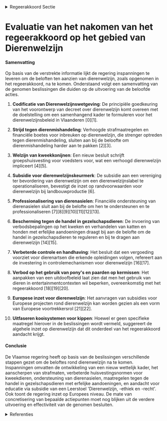 

<details>
        <summary>Regeerakkoord Sectie </summary>
        <p>3 Dierenwelzijn Sinds de afgelopen regeerperiode heeft Vlaanderen het voortouw genomen op het vlak van dierenwelzijn. Gelet op het belang en het brede draagvlak gaat deze Vlaamse regering , steeds in overleg met de actoren, op dat spoor door. Tevens brengen we goede praktijken rond dierenwelzijn bij het kweken en houden van alle soorten dieren (gezelschaps-, nuts-, proef-dieren…) actief onder de aandacht en stimuleren de navolging ervan. Economische belangen komen soms tegenover dierenwelzijn te staan. Hoewel we vertrekken vanuit het principe van no gold plating, kan Vlaanderen kiezen om dierenwelzijn te laten primeren, evenwel na overleg met de betrokken actoren, een economische impactmeting, en mits flankerende maatregelen en redelijke termijnen. Elk vorm van dierenmishandeling moet vervolgd en streng(er) bestraft worden. We investeren in een betere controle en handhaving waarbij we met onze inspectie dierenwelzijn, die de rol van dierenpolitie zal opnemen, streven naar dezelfde mate van controle en gestrengheid voor alle actoren op het terrein. Ook illegale handel, import en export van dieren moet bestreden worden. Om het welzijn van onze dieren te waarborgen, komt er een duidelijk geïntegreerd wetgevend kader voor alle segmenten van het dierenwelzijns-beleid in de vorm van een Vlaamse Codex voor Dierenwelzijn. Na overleg met de landbouwsector en economi-sche impactmeting, met flankerende maatregelen en redelijke termijnen zetten we in op de uitfase-ring van het gebruik van kooisystemen voor kippen en begeleiden meer diervriendelijke alternatieven. Er komt een uitdoofbeleid met flankerende maatregelen en redelijke termijnen voor het houden van kermispony’s. We organiseren overleg met zowel dolfinaria als biologische wetenschappers inzake de noodzaak aan en de modaliteiten van een uitdoofbeleid voor het houden van dolfijnen in gevangenschap. We zorgen voor decretale basis opdat producten in functie van het kweken, verzorgen en huis-vesten van dieren die niet beantwoorden aan de dierenwelzijnsbehoeften, niet langer gebruikt kunnen worden. Bij het toekennen van landbouwinvesteringssub-sidies voor de bouw van stallen geven we meer gewicht aan Dierenwelzijn. Daarnaast wordt de fokkerijreglementering katten en honden onder de bevoegdheid van de Minister van Dierenwelzijn gebracht. Voor dieren die permanent buiten gehouden worden, moet er altijd beschutting (natuurlijke beschutting of een schuilhok) beschikbaar zijn. We voorkomen dierproeven zoveel mogelijk. We investeren volop in alternatieven zodat we dier-proeven maximaal kunnen vermijden of vervangen door wetenschappelijke methodes. We starten een ronde tafel met de sector om een concreet actieplan uit te werken. We stimuleren de gemeenten om het Dierenwelzijnsbeleid ook op lokaal niveau te versterken. Dierenasielen zijn een belangrijke speler in dat dierenwelzijnsbeleid. Alle Vlaamse gemeenten moeten een samenwerking aangaan met een dierenasiel en de goede werking ervan opvolgen. Dit kan op het eigen grondgebied of door samen-werking met een dierenasiel in een nabijgelegen gemeente. Vanuit de Vlaamse overheid zal een financiële ondersteuning worden voorzien met het oog op professionalisering. Ook op Europees niveau neemt Vlaanderen het voortouw inzake Dierenwelzijn. We dringen aan op een Europese commissaris voor dierenwelzijn. Vlaanderen blijft ook ijveren voor een verbod op de chirurgische castratie van biggen op Europees niveau. We ijveren ook voor een Europees regis-tratiesysteem om de handel in gezelschaps-dieren beter te monitoren, zodat we sneller kunnen ingrijpen waar nodig. We sturen ook aan op een herziening van de Europese reglemente-ring rond het transport van levende dieren, waarbij de maximale transportduur ingekort wordt. We ondersteunen mobiele slachthuizen om zo veel mogelijk dierentransporten te vermijden. In overleg met de sector en het FAVV ontwikkelen we een kader om warmtestress te voorkomen, onder meer via het flexibel organiseren van de slacht-uren. We passen het uitdoofbeleid voor pelsdieren-kweek in Vlaanderen aan in functie van bemerkingen van de Europese Commissie, met flankerende maatregelen. De doelstelling blijft vanzelfsprekend onveranderd nl. de snelst mogelijke stopzetting van de pelsdierenkweek. We handhaven het verbod op onverdoofd slachten. Ook voor de laatste categorie van dieren die, door technologische beperkingen, nog niet onder het verbod vallen, nl. de zwaardere runderen, leggen we het verbod op zodra de techniek op punt staat. </p>
        </details> 

# Evaluatie van het nakomen van het regeerakkoord op het gebied van Dierenwelzijn

#### Samenvatting

Op basis van de verstrekte informatie lijkt de regering inspanningen te leveren om de beloften ten aanzien van dierenwelzijn, zoals opgenomen in het regeerakkoord, na te komen. Onderstaand volgt een samenvatting van de genomen beslissingen die duiden op de uitvoering van de beloofde acties.

1. **Codificatie van Dierenwelzijnswetgeving**: De principiële goedkeuring van het voorontwerp van decreet over dierenwelzijn komt overeen met de doelstelling om een samenhangend kader te formuleren voor het dierenwelzijnsbeleid in Vlaanderen \[0\]\[1\].

2. **Strijd tegen dierenmishandeling**: Verhoogde strafmaatregelen en financiële boetes voor inbreuken op dierenwelzijn, die strenger optreden tegen dierenmishandeling, sluiten aan bij de beloofte om dierenmishandeling harder aan te pakken \[2\]\[3\].

3. **Welzijn van kweekkonijnen**: Een nieuw besluit schrijft groepshuisvesting voor voedsters voor, wat een verhoogd dierenwelzijn impliceert \[4\]\[5\].

4. **Subsidie voor dierenwelzijnskeurmerk**: De subsidie aan een vereniging ter bevordering van dierenwelzijn om een dierenwelzijnslabel te operationaliseren, bevestigt de inzet op randvoorwaarden voor dierenwelzijn bij landbouwproductie \[6\].

5. **Professionalisering van dierenasielen**: Financiële ondersteuning van dierenasielen sluit aan bij de belofte om hen te ondersteunen en te professionaliseren \[7\]\[8\]\[9\]\[10\]\[11\]\[12\]\[13\].

6. **Bescherming tegen de handel in gezelschapsdieren**: De invoering van verbodsbepalingen op het kweken en verhandelen van katten en honden met erfelijke aandoeningen draagt bij aan de belofte om de handel in gezelschapsdieren te reguleren en bij te dragen aan dierenwelzijn \[14\]\[15\].

7. **Verbeterde controle en handhaving**: Het besluit dat een vergoeding voorziet voor dierenartsen die erkende opleidingen volgen, refereert aan de investering in controlemechanismen voor dierenwelzijn \[16\]\[17\].

8. **Verbod op het gebruik van pony's en paarden op kermissen**: Het aanpakken van een uitdoofbeleid laat zien dat men het gebruik van dieren in entertainmentcontexten wil beperken, overeenkomstig met het regeerakkoord \[18\]\[19\]\[20\].

9. **Europese inzet voor dierenwelzijn**: Het aanvragen van subsidies voor Europese projecten rond dierenwelzijn kan worden gezien als een vorm van Europese voortrekkersrol \[21\]\[22\].

10. **Uitfaseren kooisystemen voor kippen**: Hoewel er geen specifieke maatregel hierover in de beslissingen wordt vermeld, suggereert de algehele inzet op dierenwelzijn dat dit onderdeel van het regeerakkoord aandacht krijgt.

#### Conclusie

De Vlaamse regering heeft op basis van de beslissingen verschillende stappen gezet om de beloftes rond dierenwelzijn na te komen. Inspanningen omvatten de ontwikkeling van een nieuw wettelijk kader, het aanscherpen van strafmaten, verbeterde huisvestingsnormen voor kweekdieren, ondersteuning van dierenasielen, maatregelen tegen de handel in gezelschapsdieren met erfelijke aandoeningen, en aandacht voor educatie via subsidie van een Leerstoel 'Dierenwelzijn, -ethiek en -recht'. Ook toont de regering inzet op Europees niveau. De mate van concretisering van bepaalde actiepunten moet nog blijken uit de verdere uitvoering en effectiviteit van de genomen besluiten.

<details>
        <summary> Referenties</summary>
        **[\[0\]](https://beslissingenvlaamseregering.vlaanderen.be/?search=Voorontwerp%20van%20decreet%20%28Vlaamse%20codex%29%20dierenwelzijn&dateOption=select&startDate=2023-07-14T08%3A00%3A00Z&endDate=2023-07-14T08%3A00%3A00Z)** : **(2023-07-14)** Voorontwerp van decreet (Vlaamse codex) dierenwelzijn 

**[\[1\]](https://beslissingenvlaamseregering.vlaanderen.be/?search=Voorontwerp%20van%20decreet%20%28Vlaamse%20codex%29%20dierenwelzijn&dateOption=select&startDate=2023-10-27T08%3A00%3A00Z&endDate=2023-10-27T08%3A00%3A00Z)** : **(2023-10-27)** Voorontwerp van decreet (Vlaamse codex) dierenwelzijn 

**[\[2\]](https://beslissingenvlaamseregering.vlaanderen.be/?search=Dierenwelzijn%3A%20verhoging%20gevangenisstraffen%20en%20geldboetes%20voor%20verschillende%20categorie%C3%ABn%20van%20dierenwelzijnsinbreuken&dateOption=select&startDate=2021-07-16T06%3A00%3A00Z&endDate=2021-07-16T06%3A00%3A00Z)** : **(2021-07-16)** Dierenwelzijn: verhoging gevangenisstraffen en geldboetes voor verschillende categorieën van dierenwelzijnsinbreuken 

**[\[3\]](https://beslissingenvlaamseregering.vlaanderen.be/?search=Dierenwelzijn%3A%20verhoging%20gevangenisstraffen%20en%20geldboetes%20voor%20verschillende%20categorie%C3%ABn%20van%20dierenwelzijnsinbreuken&dateOption=select&startDate=2022-02-04T09%3A00%3A00Z&endDate=2022-02-04T09%3A00%3A00Z)** : **(2022-02-04)** Dierenwelzijn: verhoging gevangenisstraffen en geldboetes voor verschillende categorieën van dierenwelzijnsinbreuken 

**[\[4\]](https://beslissingenvlaamseregering.vlaanderen.be/?search=Welzijn%20konijnen%20in%20fokkerijen&dateOption=select&startDate=2020-07-10T08%3A00%3A00Z&endDate=2020-07-10T08%3A00%3A00Z)** : **(2020-07-10)** Welzijn konijnen in fokkerijen 

**[\[5\]](https://beslissingenvlaamseregering.vlaanderen.be/?search=Welzijn%20konijnen&dateOption=select&startDate=2020-12-19T09%3A00%3A00Z&endDate=2020-12-19T09%3A00%3A00Z)** : **(2020-12-19)** Welzijn konijnen 

**[\[6\]](https://beslissingenvlaamseregering.vlaanderen.be/?search=vzw%20Vlaamse%20Vereniging%20voor%20de%20Bevordering%20van%20het%20Welzijn%20van%20Landbouwhuisdieren%3A%20subsidie%20operationalisering%20dierenwelzijnskeurmerk&dateOption=select&startDate=2023-10-06T08%3A00%3A00Z&endDate=2023-10-06T08%3A00%3A00Z)** : **(2023-10-06)** vzw Vlaamse Vereniging voor de Bevordering van het Welzijn van Landbouwhuisdieren: subsidie operationalisering dierenwelzijnskeurmerk 

**[\[7\]](https://beslissingenvlaamseregering.vlaanderen.be/?search=Uniforme%20vergoedingsregeling%20opvang%20in%20beslag%20genomen%20dieren%20door%20erkende%20dierenasielen&dateOption=select&startDate=2020-10-02T08%3A00%3A00Z&endDate=2020-10-02T08%3A00%3A00Z)** : **(2020-10-02)** Uniforme vergoedingsregeling opvang in beslag genomen dieren door erkende dierenasielen 

**[\[8\]](https://beslissingenvlaamseregering.vlaanderen.be/?search=Subsidi%C3%ABring%20dierenasielen%20voor%20de%20opvang%20van%20%28in%20beslag%20genomen%29%20dieren&dateOption=select&startDate=2020-12-18T09%3A00%3A00Z&endDate=2020-12-18T09%3A00%3A00Z)** : **(2020-12-18)** Subsidiëring dierenasielen voor de opvang van (in beslag genomen) dieren 

**[\[9\]](https://beslissingenvlaamseregering.vlaanderen.be/?search=Subsidi%C3%ABring%20dierenasielen%3A%20vergoeding%20voor%20opvang%20in%20beslag%20genomen%20dieren%20en%20het%20verhalen%20op%20de%20verantwoordelijke%20van%20kosten%20voor%20inbeslagname%20dieren&dateOption=select&startDate=2021-03-19T09%3A00%3A00Z&endDate=2021-03-19T09%3A00%3A00Z)** : **(2021-03-19)** Subsidiëring dierenasielen: vergoeding voor opvang in beslag genomen dieren en het verhalen op de verantwoordelijke van kosten voor inbeslagname dieren 

**[\[10\]](https://beslissingenvlaamseregering.vlaanderen.be/?search=Decreet%20uniforme%20vergoedingsregeling%20voor%20de%20opvang%20van%20in%20beslag%20genomen%20dieren%20door%20erkende%20dierenasielen&dateOption=select&startDate=2021-01-29T09%3A00%3A00Z&endDate=2021-01-29T09%3A00%3A00Z)** : **(2021-01-29)** Decreet uniforme vergoedingsregeling voor de opvang van in beslag genomen dieren door erkende dierenasielen 

**[\[11\]](https://beslissingenvlaamseregering.vlaanderen.be/?search=Subsidieregeling%20erkende%20dierenasielen%3A%20aanpassing%20termijnen&dateOption=select&startDate=2023-03-24T09%3A00%3A00Z&endDate=2023-03-24T09%3A00%3A00Z)** : **(2023-03-24)** Subsidieregeling erkende dierenasielen: aanpassing termijnen 

**[\[12\]](https://beslissingenvlaamseregering.vlaanderen.be/?search=Subsidieregeling%20erkende%20dierenasielen%3A%20wijzigingsbesluit&dateOption=select&startDate=2023-03-31T08%3A00%3A00Z&endDate=2023-03-31T08%3A00%3A00Z)** : **(2023-03-31)** Subsidieregeling erkende dierenasielen: wijzigingsbesluit 

**[\[13\]](https://beslissingenvlaamseregering.vlaanderen.be/?search=Karkasindeling%20geslachte%20runderen%20en%20varkens&dateOption=select&startDate=2019-10-18T08%3A00%3A00Z&endDate=2019-10-18T08%3A00%3A00Z)** : **(2019-10-18)** Karkasindeling geslachte runderen en varkens 

**[\[14\]](https://beslissingenvlaamseregering.vlaanderen.be/?search=Dieren%20met%20een%20erfelijke%20aandoening%3A%20kweek-%20en%20verhandelingsverbod&dateOption=select&startDate=2020-07-17T08%3A00%3A00Z&endDate=2020-07-17T08%3A00%3A00Z)** : **(2020-07-17)** Dieren met een erfelijke aandoening: kweek- en verhandelingsverbod 

**[\[15\]](https://beslissingenvlaamseregering.vlaanderen.be/?search=Erkenningsvoorwaarden%20voor%20inrichtingen%20voor%20dieren%20en%20de%20voorwaarden%20rond%20het%20verhandelen%20van%20dieren%3A%20wijzigingsbesluit&dateOption=select&startDate=2021-02-12T09%3A00%3A00Z&endDate=2021-02-12T09%3A00%3A00Z)** : **(2021-02-12)** Erkenningsvoorwaarden voor inrichtingen voor dieren en de voorwaarden rond het verhandelen van dieren: wijzigingsbesluit 

**[\[16\]](https://beslissingenvlaamseregering.vlaanderen.be/?search=Vergoedingen%20dierenartsen%20dienst%20Dierenwelzijn%20voor%20volgen%20erkende%20opleidingen&dateOption=select&startDate=2020-07-03T08%3A00%3A00Z&endDate=2020-07-03T08%3A00%3A00Z)** : **(2020-07-03)** Vergoedingen dierenartsen dienst Dierenwelzijn voor volgen erkende opleidingen 

**[\[17\]](https://beslissingenvlaamseregering.vlaanderen.be/?search=Vergoedingen%20dierenartsen%20dienst%20Dierenwelzijn%20voor%20volgen%20erkende%20opleidingen&dateOption=select&startDate=2020-09-18T08%3A00%3A00Z&endDate=2020-09-18T08%3A00%3A00Z)** : **(2020-09-18)** Vergoedingen dierenartsen dienst Dierenwelzijn voor volgen erkende opleidingen 

**[\[18\]](https://beslissingenvlaamseregering.vlaanderen.be/?search=Paardencarrousels%3A%20uitvoering%20uitdoofbeleid%20en%20overgangsperiode&dateOption=select&startDate=2021-04-30T08%3A00%3A00Z&endDate=2021-04-30T08%3A00%3A00Z)** : **(2021-04-30)** Paardencarrousels: uitvoering uitdoofbeleid en overgangsperiode 

**[\[19\]](https://beslissingenvlaamseregering.vlaanderen.be/?search=Verbod%20paardencarrousels%20op%20kermissen%20en%20aanverwante%20evenementen&dateOption=select&startDate=2020-09-18T08%3A00%3A00Z&endDate=2020-09-18T08%3A00%3A00Z)** : **(2020-09-18)** Verbod paardencarrousels op kermissen en aanverwante evenementen 

**[\[20\]](https://beslissingenvlaamseregering.vlaanderen.be/?search=Paardencarrousels%3A%20uitvoering%20uitdoofbeleid%20en%20overgangsperiode&dateOption=select&startDate=2021-07-09T08%3A00%3A00Z&endDate=2021-07-09T08%3A00%3A00Z)** : **(2021-07-09)** Paardencarrousels: uitvoering uitdoofbeleid en overgangsperiode 

**[\[21\]](https://beslissingenvlaamseregering.vlaanderen.be/?search=KU%20Leuven%20en%20UGent%3A%20half%20miljoen%20euro%20subsidie%20leerstoel%20Dierenwelzijn%2C%20-ethiek%20en%20-recht&dateOption=select&startDate=2020-09-11T08%3A00%3A00Z&endDate=2020-09-11T08%3A00%3A00Z)** : **(2020-09-11)** KU Leuven en UGent: half miljoen euro subsidie leerstoel Dierenwelzijn, -ethiek en -recht 

**[\[22\]](https://beslissingenvlaamseregering.vlaanderen.be/?search=Bescherming%20wolf%3A%20diersoort%20van%20communautair%20belang&dateOption=select&startDate=2020-07-10T08%3A00%3A00Z&endDate=2020-07-10T08%3A00%3A00Z)** : **(2020-07-10)** Bescherming wolf: diersoort van communautair belang 
        </details> 

